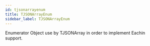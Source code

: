 ```yaml
---
id: tjsonarrayenum
title: TJSONArrayEnum
sidebar_label: TJSONArrayEnum
---
```


Enumerator Object use by TJSONArray in order to implement Eachin support.


